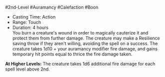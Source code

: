 #2nd-Level #Auramancy #Calefaction #Boon
 
- Casting Time: Action
- Range: Touch
- Duration: 4 hours  
You burn a creature's wound in order to magically cauterize it and protect them from further damage. The creature may make a Resilience saving throw if they aren't willing, avoiding the spell on a success. The creature takes 1d10 + your auramancy modifier fire damage, and gains temporary hit points equal to thrice the fire damage taken.
 
**At Higher Levels:** The creature takes 1d6 additional fire damage for each spell level above 2nd.